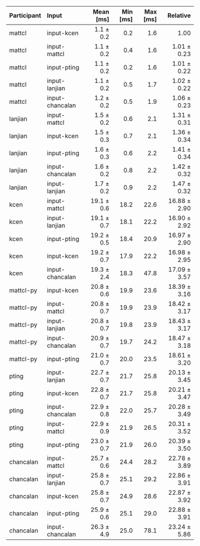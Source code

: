 | Participant | Input | Mean [ms] | Min [ms] | Max [ms] | Relative |
|:---|:---|---:|---:|---:|---:|
| mattcl | input-kcen | 1.1 ± 0.2 | 0.2 | 1.6 | 1.00 |
| mattcl | input-mattcl | 1.1 ± 0.2 | 0.4 | 1.6 | 1.01 ± 0.23 |
| mattcl | input-pting | 1.1 ± 0.2 | 0.2 | 1.6 | 1.01 ± 0.22 |
| mattcl | input-lanjian | 1.1 ± 0.2 | 0.5 | 1.7 | 1.02 ± 0.22 |
| mattcl | input-chancalan | 1.2 ± 0.2 | 0.5 | 1.9 | 1.06 ± 0.23 |
| lanjian | input-mattcl | 1.5 ± 0.2 | 0.6 | 2.1 | 1.31 ± 0.31 |
| lanjian | input-kcen | 1.5 ± 0.3 | 0.7 | 2.1 | 1.36 ± 0.34 |
| lanjian | input-pting | 1.6 ± 0.3 | 0.6 | 2.2 | 1.41 ± 0.34 |
| lanjian | input-chancalan | 1.6 ± 0.2 | 0.8 | 2.2 | 1.42 ± 0.32 |
| lanjian | input-lanjian | 1.7 ± 0.2 | 0.9 | 2.2 | 1.47 ± 0.32 |
| kcen | input-mattcl | 19.1 ± 0.6 | 18.2 | 22.6 | 16.88 ± 2.90 |
| kcen | input-lanjian | 19.1 ± 0.7 | 18.1 | 22.2 | 16.90 ± 2.92 |
| kcen | input-pting | 19.2 ± 0.5 | 18.4 | 20.9 | 16.97 ± 2.90 |
| kcen | input-kcen | 19.2 ± 0.7 | 17.9 | 22.2 | 16.98 ± 2.95 |
| kcen | input-chancalan | 19.3 ± 2.4 | 18.3 | 47.8 | 17.09 ± 3.57 |
| mattcl-py | input-kcen | 20.8 ± 0.6 | 19.9 | 23.6 | 18.39 ± 3.16 |
| mattcl-py | input-mattcl | 20.8 ± 0.7 | 19.9 | 23.9 | 18.42 ± 3.17 |
| mattcl-py | input-lanjian | 20.8 ± 0.7 | 19.8 | 23.9 | 18.43 ± 3.17 |
| mattcl-py | input-chancalan | 20.9 ± 0.7 | 19.7 | 24.2 | 18.47 ± 3.18 |
| mattcl-py | input-pting | 21.0 ± 0.7 | 20.0 | 23.5 | 18.61 ± 3.20 |
| pting | input-lanjian | 22.7 ± 0.7 | 21.7 | 25.8 | 20.13 ± 3.45 |
| pting | input-kcen | 22.8 ± 0.7 | 21.7 | 25.8 | 20.21 ± 3.47 |
| pting | input-chancalan | 22.9 ± 0.8 | 22.0 | 25.7 | 20.28 ± 3.49 |
| pting | input-mattcl | 22.9 ± 0.9 | 21.9 | 26.5 | 20.31 ± 3.52 |
| pting | input-pting | 23.0 ± 0.7 | 21.9 | 26.0 | 20.39 ± 3.50 |
| chancalan | input-mattcl | 25.7 ± 0.6 | 24.4 | 28.2 | 22.78 ± 3.89 |
| chancalan | input-lanjian | 25.8 ± 0.7 | 25.1 | 29.2 | 22.86 ± 3.91 |
| chancalan | input-kcen | 25.8 ± 0.7 | 24.9 | 28.6 | 22.87 ± 3.92 |
| chancalan | input-pting | 25.9 ± 0.6 | 25.1 | 29.0 | 22.88 ± 3.91 |
| chancalan | input-chancalan | 26.3 ± 4.9 | 25.0 | 78.1 | 23.24 ± 5.86 |
